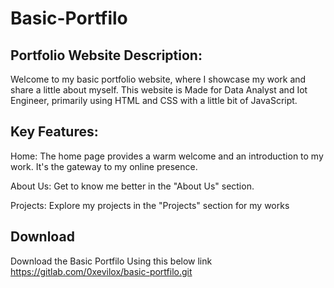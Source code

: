 # Basic-Portfilo

## Portfolio Website Description:
Welcome to my basic portfolio website, where I showcase my work and share a little about myself. This website is Made for Data Analyst and Iot Engineer, primarily using HTML and CSS with a little bit of JavaScript.

## Key Features:
Home: The home page provides a warm welcome and an introduction to my work. It's the gateway to my online presence.

About Us: Get to know me better in the "About Us" section.

Projects: Explore my projects in the "Projects" section for my works

## Download
Download the Basic Portfilo Using this below link
https://gitlab.com/0xevilox/basic-portfilo.git
